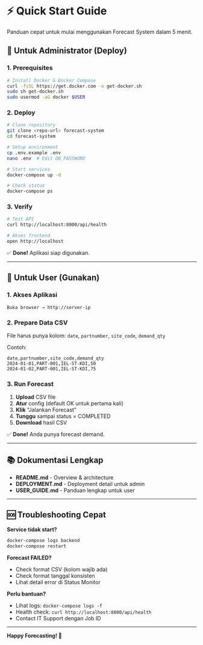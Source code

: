 # ⚡ Quick Start Guide

Panduan cepat untuk mulai menggunakan Forecast System dalam 5 menit.

## 🚀 Untuk Administrator (Deploy)

### 1. Prerequisites
```bash
# Install Docker & Docker Compose
curl -fsSL https://get.docker.com -o get-docker.sh
sudo sh get-docker.sh
sudo usermod -aG docker $USER
```

### 2. Deploy
```bash
# Clone repository
git clone <repo-url> forecast-system
cd forecast-system

# Setup environment
cp .env.example .env
nano .env  # Edit DB_PASSWORD

# Start services
docker-compose up -d

# Check status
docker-compose ps
```

### 3. Verify
```bash
# Test API
curl http://localhost:8000/api/health

# Akses frontend
open http://localhost
```

✅ **Done!** Aplikasi siap digunakan.

---

## 👤 Untuk User (Gunakan)

### 1. Akses Aplikasi
```
Buka browser → http://server-ip
```

### 2. Prepare Data CSV
File harus punya kolom: `date`, `partnumber`, `site_code`, `demand_qty`

Contoh:
```csv
date,partnumber,site_code,demand_qty
2024-01-01,PART-001,IEL-ST-KDI,50
2024-01-02,PART-001,IEL-ST-KDI,75
```

### 3. Run Forecast
1. **Upload** CSV file
2. **Atur** config (default OK untuk pertama kali)
3. **Klik** "Jalankan Forecast"
4. **Tunggu** sampai status = COMPLETED
5. **Download** hasil CSV

✅ **Done!** Anda punya forecast demand.

---

## 📚 Dokumentasi Lengkap

- **README.md** - Overview & architecture
- **DEPLOYMENT.md** - Deployment detail untuk admin
- **USER_GUIDE.md** - Panduan lengkap untuk user

---

## 🆘 Troubleshooting Cepat

**Service tidak start?**
```bash
docker-compose logs backend
docker-compose restart
```

**Forecast FAILED?**
- Check format CSV (kolom wajib ada)
- Check format tanggal konsisten
- Lihat detail error di Status Monitor

**Perlu bantuan?**
- Lihat logs: `docker-compose logs -f`
- Health check: `curl http://localhost:8000/api/health`
- Contact IT Support dengan Job ID

---

**Happy Forecasting! 🎯**

